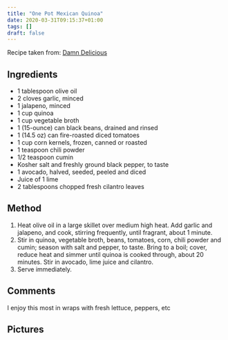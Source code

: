 ```yaml
---
title: "One Pot Mexican Quinoa"
date: 2020-03-31T09:15:37+01:00
tags: []
draft: false
---
```

Recipe taken from:
<a href=https://damndelicious.net/2014/04/09/one-pan-mexican-quinoa/ target="_blank">Damn Delicious</a>


## Ingredients 

* 1 tablespoon olive oil
* 2 cloves garlic, minced
* 1 jalapeno, minced
* 1 cup quinoa
* 1 cup vegetable broth
* 1 (15-ounce) can black beans, drained and rinsed
* 1 (14.5 oz) can fire-roasted diced tomatoes
* 1 cup corn kernels, frozen, canned or roasted
* 1 teaspoon chili powder
* 1/2 teaspoon cumin
* Kosher salt and freshly ground black pepper, to taste
* 1 avocado, halved, seeded, peeled and diced
* Juice of 1 lime
* 2 tablespoons chopped fresh cilantro leaves

## Method 

1. Heat olive oil in a large skillet over medium high heat. Add garlic and jalapeno, and cook, stirring frequently, until fragrant, about 1 minute.
2. Stir in quinoa, vegetable broth, beans, tomatoes, corn, chili powder and cumin; season with salt and pepper, to taste. Bring to a boil; cover, reduce heat and simmer until quinoa is cooked through, about 20 minutes. Stir in avocado, lime juice and cilantro.
3. Serve immediately.

## Comments

I enjoy this most in wraps with fresh lettuce, peppers, etc

## Pictures

